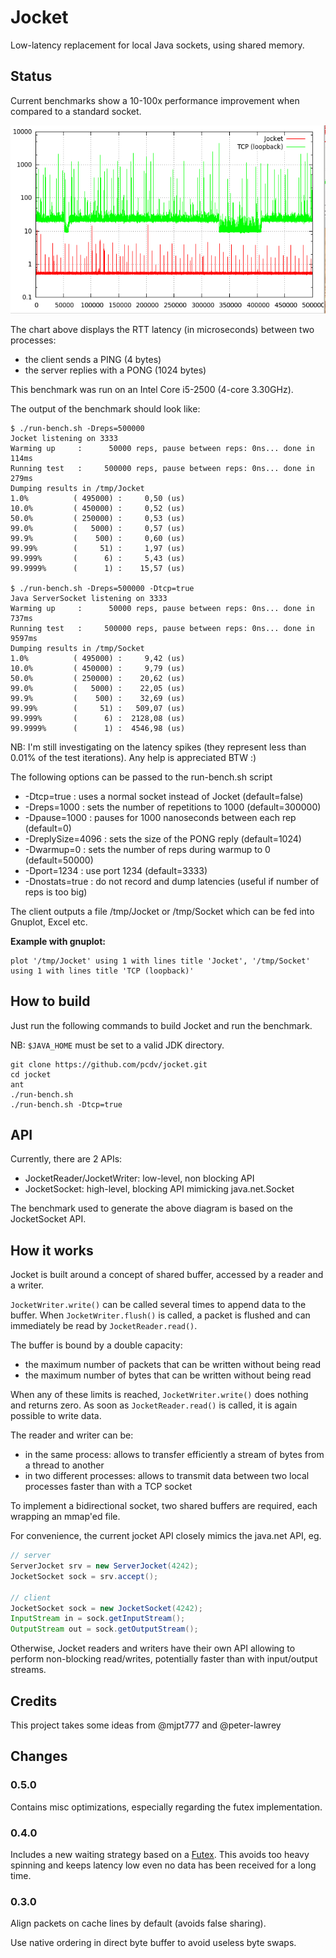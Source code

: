 Jocket
======

Low-latency replacement for local Java sockets, using shared memory.


Status
------

Current benchmarks show a 10-100x performance improvement when compared to a standard socket.

![alt text](docs/bench.png "The thick red line is around 500 nanoseconds")

The chart above displays the RTT latency (in microseconds) between two processes:
 - the client sends a PING (4 bytes)
 - the server replies with a PONG (1024 bytes)

This benchmark was run on an Intel Core i5-2500 (4-core 3.30GHz).

The output of the benchmark should look like:

```
$ ./run-bench.sh -Dreps=500000
Jocket listening on 3333
Warming up     :      50000 reps, pause between reps: 0ns... done in 114ms
Running test   :     500000 reps, pause between reps: 0ns... done in 279ms
Dumping results in /tmp/Jocket
1.0%          ( 495000) :     0,50 (us)
10.0%         ( 450000) :     0,52 (us)
50.0%         ( 250000) :     0,53 (us)
99.0%         (   5000) :     0,57 (us)
99.9%         (    500) :     0,60 (us)
99.99%        (     51) :     1,97 (us)
99.999%       (      6) :     5,43 (us)
99.9999%      (      1) :    15,57 (us)

$ ./run-bench.sh -Dreps=500000 -Dtcp=true
Java ServerSocket listening on 3333
Warming up     :      50000 reps, pause between reps: 0ns... done in 737ms
Running test   :     500000 reps, pause between reps: 0ns... done in 9597ms
Dumping results in /tmp/Socket
1.0%          ( 495000) :     9,42 (us)
10.0%         ( 450000) :     9,79 (us)
50.0%         ( 250000) :    20,62 (us)
99.0%         (   5000) :    22,05 (us)
99.9%         (    500) :    32,69 (us)
99.99%        (     51) :   509,07 (us)
99.999%       (      6) :  2128,08 (us)
99.9999%      (      1) :  4546,98 (us)
```

NB: I'm still investigating on the latency spikes (they represent less than 0.01% of the test iterations). Any help is appreciated BTW :)

The following options can be passed to the run-bench.sh script
 - -Dtcp=true : uses a normal socket instead of Jocket (default=false)
 - -Dreps=1000 : sets the number of repetitions to 1000 (default=300000)
 - -Dpause=1000 : pauses for 1000 nanoseconds between each rep (default=0)
 - -DreplySize=4096 : sets the size of the PONG reply (default=1024)
 - -Dwarmup=0 : sets the number of reps during warmup to 0 (default=50000)
 - -Dport=1234 : use port 1234 (default=3333)
 - -Dnostats=true : do not record and dump latencies (useful if number of reps is too big)

The client outputs a file /tmp/Jocket or /tmp/Socket which can be fed into Gnuplot, Excel etc. 

__Example with gnuplot:__

```
plot '/tmp/Jocket' using 1 with lines title 'Jocket', '/tmp/Socket' using 1 with lines title 'TCP (loopback)'
```

How to build
------------

Just run the following commands to build Jocket and run the benchmark.

NB: `$JAVA_HOME` must be set to a valid JDK directory.

```
git clone https://github.com/pcdv/jocket.git
cd jocket
ant
./run-bench.sh
./run-bench.sh -Dtcp=true
```

API
---

Currently, there are 2 APIs:
 - JocketReader/JocketWriter: low-level, non blocking API
 - JocketSocket: high-level, blocking API mimicking java.net.Socket

The benchmark used to generate the above diagram is based on the JocketSocket API.


How it works
------------

Jocket is built around a concept of shared buffer, accessed by a reader and a writer.

`JocketWriter.write()` can be called several times to append data to the buffer. When `JocketWriter.flush()` is called, a packet is flushed and can immediately be read by `JocketReader.read()`.

The buffer is bound by a double capacity:
 - the maximum number of packets that can be written without being read
 - the maximum number of bytes that can be written without being read

When any of these limits is reached, `JocketWriter.write()` does nothing and returns zero. As soon as `JocketReader.read()` is called, it is again possible to write data.

The reader and writer can be:
 - in the same process: allows to transfer efficiently a stream of bytes from a thread to another
 - in two different processes: allows to transmit data between two local processes faster than with a TCP socket

To implement a bidirectional socket, two shared buffers are required, each wrapping an mmap'ed file.

For convenience, the current jocket API closely mimics the java.net API, eg.


```java
// server
ServerJocket srv = new ServerJocket(4242);
JocketSocket sock = srv.accept();

// client
JocketSocket sock = new JocketSocket(4242);
InputStream in = sock.getInputStream();
OutputStream out = sock.getOutputStream();
```

Otherwise, Jocket readers and writers have their own API allowing to perform non-blocking read/writes, 
potentially faster than with input/output streams.


Credits
-------

This project takes some ideas from @mjpt777 and @peter-lawrey


Changes
-------

### 0.5.0

Contains misc optimizations, especially regarding the futex implementation.

### 0.4.0

Includes a new waiting strategy based on a [Futex](http://en.wikipedia.org/wiki/Futex). This avoids too heavy spinning and
keeps latency low even no data has been received for a long time.

### 0.3.0

Align packets on cache lines by default (avoids false sharing).

Use native ordering in direct byte buffer to avoid useless byte swaps.
